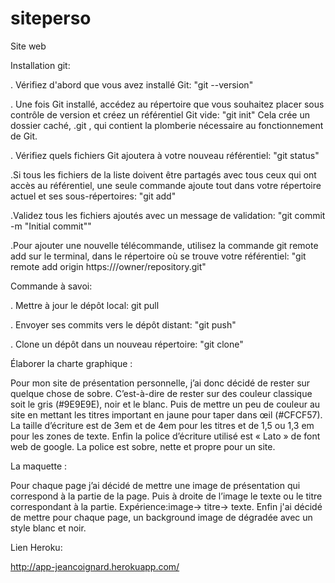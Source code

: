 # siteperso

Site web

Installation git:

. Vérifiez d'abord que vous avez installé Git:  "git --version"

. Une fois Git installé, accédez au répertoire que vous souhaitez placer sous contrôle de version et créez un référentiel Git vide: "git init"
  Cela crée un dossier caché, .git , qui contient la plomberie nécessaire au fonctionnement de Git.
  
. Vérifiez quels fichiers Git ajoutera à votre nouveau référentiel: "git status"

.Si tous les fichiers de la liste doivent être partagés avec tous ceux qui ont accès au référentiel, une seule commande ajoute tout dans votre répertoire actuel et ses sous-répertoires: "git add"

.Validez tous les fichiers ajoutés avec un message de validation: "git commit -m "Initial commit""

.Pour ajouter une nouvelle télécommande, utilisez la commande git remote add sur le terminal, dans le répertoire où se trouve votre référentiel: "git remote add origin https://<your-git-service-address>/owner/repository.git"

Commande à savoi:

. Mettre à jour le dépôt local: git pull

. Envoyer ses commits vers le dépôt distant: "git push"

. Clone un dépôt dans un nouveau répertoire: "git clone"


Élaborer la charte graphique :

Pour mon site de présentation personnelle, j’ai donc décidé de rester sur quelque chose de sobre. C’est-à-dire de rester sur des couleur
classique soit le gris (#9E9E9E), noir et le blanc. Puis de mettre un peu de couleur au site en mettant les titres important en jaune pour
taper dans œil (#CFCF57). La taille d’écriture est de 3em et de 4em pour les titres et de 1,5 ou 1,3 em pour les zones de texte. Enfin la 
police d’écriture utilisé est « Lato » de font web de google. La police est sobre, nette et propre pour un site.

La maquette :

Pour chaque page j’ai décidé de mettre une image de présentation qui correspond à la partie de la page. Puis à 
droite de l’image le texte ou le titre correspondant à la partie. Expérience:image→ titre→ texte. Enfin j'ai 
décidé de mettre pour chaque page, un background image de dégradée avec un style blanc et noir.

Lien Heroku:

http://app-jeancoignard.herokuapp.com/

